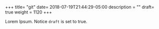 +++
title= "git"
date= 2018-07-19T21:44:29-05:00
description = ""
draft= true
weight = 1120
+++

Lorem Ipsum.
Notice `draft` is set to true.
